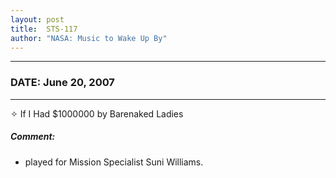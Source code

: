 ```yaml
---
layout: post
title:  STS-117
author: "NASA: Music to Wake Up By"
---
```


----
### DATE: June 20, 2007
----
✧ If I Had $1000000 by Barenaked Ladies

##### Comment:
* played for Mission Specialist Suni Williams.
